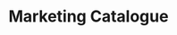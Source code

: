 ---
title: Marketing Catalogue
description: Layout design, Magazine design, Illustration
categories:
- MAGAZINE & BOOK
layout: portfolio_detail
background-class: portBgImg
background-image: "/assets/img/portfolio/marketing/marketing-catalogue.png"
porject_title: Marketing Catalogue
porject_subtitle: Layout design, Magazine design, Illustration
porject_apple_imglink: ""
porject_android_imglink: ""
project_detail: A marketing catalogue from Hashworks which shows the beauty of simplicity in design. This piece of art makes the reader flow through the pages with much ease because of its carefully designed layout structure and artworks. The colours, art work and layout have been designed perfectly to convey hashworks as a brand and as well as the theme they wanted to convey. 
whatWeDoList:
- Layout design
- Magazine design
- Illustration
img: "/assets/img/portfolio/marketing/2.png"
imgContent:   Cover of the magazine.

variation_title: More Samples

variation_img1: "/assets/img/portfolio/marketing/7.png"
variation_img2: "/assets/img/portfolio/marketing/8.png"
variation_img3: "/assets/img/portfolio/marketing/9.png"
---